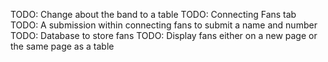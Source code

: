 TODO: Change about the band to a table
TODO: Connecting Fans tab
TODO: A submission within connecting fans to submit a name and number
TODO: Database to store fans
TODO: Display fans either on a new page or the same page as a table

